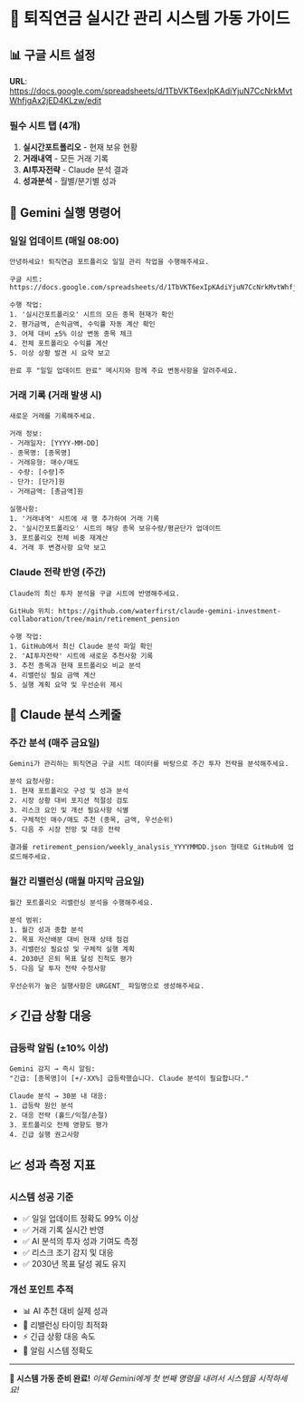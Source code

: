 # 🔄 퇴직연금 실시간 관리 시스템 가동 가이드

## 📊 구글 시트 설정
**URL**: https://docs.google.com/spreadsheets/d/1TbVKT6exIpKAdiYjuN7CcNrkMvtWhfjgAx2jED4KLzw/edit

### 필수 시트 탭 (4개)
1. **실시간포트폴리오** - 현재 보유 현황
2. **거래내역** - 모든 거래 기록
3. **AI투자전략** - Claude 분석 결과
4. **성과분석** - 월별/분기별 성과

## 🤖 Gemini 실행 명령어

### 일일 업데이트 (매일 08:00)
```
안녕하세요! 퇴직연금 포트폴리오 일일 관리 작업을 수행해주세요.

구글 시트: https://docs.google.com/spreadsheets/d/1TbVKT6exIpKAdiYjuN7CcNrkMvtWhfjgAx2jED4KLzw/edit

수행 작업:
1. '실시간포트폴리오' 시트의 모든 종목 현재가 확인
2. 평가금액, 손익금액, 수익률 자동 계산 확인
3. 어제 대비 ±5% 이상 변동 종목 체크
4. 전체 포트폴리오 수익률 계산
5. 이상 상황 발견 시 요약 보고

완료 후 "일일 업데이트 완료" 메시지와 함께 주요 변동사항을 알려주세요.
```

### 거래 기록 (거래 발생 시)
```
새로운 거래를 기록해주세요.

거래 정보:
- 거래일자: [YYYY-MM-DD]
- 종목명: [종목명]
- 거래유형: 매수/매도
- 수량: [수량]주
- 단가: [단가]원
- 거래금액: [총금액]원

실행사항:
1. '거래내역' 시트에 새 행 추가하여 거래 기록
2. '실시간포트폴리오' 시트의 해당 종목 보유수량/평균단가 업데이트
3. 포트폴리오 전체 비중 재계산
4. 거래 후 변경사항 요약 보고
```

### Claude 전략 반영 (주간)
```
Claude의 최신 투자 분석을 구글 시트에 반영해주세요.

GitHub 위치: https://github.com/waterfirst/claude-gemini-investment-collaboration/tree/main/retirement_pension

수행 작업:
1. GitHub에서 최신 Claude 분석 파일 확인
2. 'AI투자전략' 시트에 새로운 추천사항 기록
3. 추천 종목과 현재 포트폴리오 비교 분석
4. 리밸런싱 필요 금액 계산
5. 실행 계획 요약 및 우선순위 제시
```

## 🧠 Claude 분석 스케줄

### 주간 분석 (매주 금요일)
```
Gemini가 관리하는 퇴직연금 구글 시트 데이터를 바탕으로 주간 투자 전략을 분석해주세요.

분석 요청사항:
1. 현재 포트폴리오 구성 및 성과 분석
2. 시장 상황 대비 포지션 적절성 검토
3. 리스크 요인 및 개선 필요사항 식별
4. 구체적인 매수/매도 추천 (종목, 금액, 우선순위)
5. 다음 주 시장 전망 및 대응 전략

결과를 retirement_pension/weekly_analysis_YYYYMMDD.json 형태로 GitHub에 업로드해주세요.
```

### 월간 리밸런싱 (매월 마지막 금요일)
```
월간 포트폴리오 리밸런싱 분석을 수행해주세요.

분석 범위:
1. 월간 성과 종합 분석
2. 목표 자산배분 대비 현재 상태 점검
3. 리밸런싱 필요성 및 구체적 실행 계획
4. 2030년 은퇴 목표 달성 진척도 평가
5. 다음 달 투자 전략 수정사항

우선순위가 높은 실행사항은 URGENT_ 파일명으로 생성해주세요.
```

## ⚡ 긴급 상황 대응

### 급등락 알림 (±10% 이상)
```
Gemini 감지 → 즉시 알림:
"긴급: [종목명]이 [+/-XX%] 급등락했습니다. Claude 분석이 필요합니다."

Claude 분석 → 30분 내 대응:
1. 급등락 원인 분석
2. 대응 전략 (홀드/익절/손절)
3. 포트폴리오 전체 영향도 평가
4. 긴급 실행 권고사항
```

## 📈 성과 측정 지표

### 시스템 성공 기준
- ✅ 일일 업데이트 정확도 99% 이상
- ✅ 거래 기록 실시간 반영
- ✅ AI 분석의 투자 성과 기여도 측정
- ✅ 리스크 조기 감지 및 대응
- ✅ 2030년 목표 달성 궤도 유지

### 개선 포인트 추적
- 📊 AI 추천 대비 실제 성과
- 🎯 리밸런싱 타이밍 최적화
- ⚡ 긴급 상황 대응 속도
- 📱 알림 시스템 정확도

---

**🚀 시스템 가동 준비 완료!**
*이제 Gemini에게 첫 번째 명령을 내려서 시스템을 시작하세요!*
